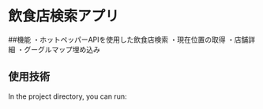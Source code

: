 # 飲食店検索アプリ

##機能
・ホットペッパーAPIを使用した飲食店検索
・現在位置の取得
・店舗詳細
・グーグルマップ埋め込み

## 使用技術

In the project directory, you can run:

